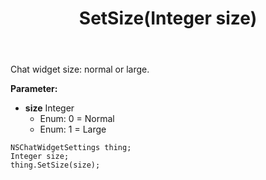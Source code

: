 ﻿---
uid: crmscript_ref_NSChatWidgetSettings_SetSize
title: SetSize(Integer size)
intellisense: NSChatWidgetSettings.SetSize
keywords: NSChatWidgetSettings, GetSize
so.topic: reference
---

Chat widget size: normal or large.

**Parameter:** 
 - **size** Integer
     - Enum: 0 = Normal 
     - Enum: 1 = Large 

```crmscript
NSChatWidgetSettings thing;
Integer size;
thing.SetSize(size);
```

